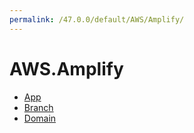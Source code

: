 ```yaml
---
permalink: /47.0.0/default/AWS/Amplify/
---
```


# AWS.Amplify



* [App](App.md)
* [Branch](Branch.md)
* [Domain](Domain.md)